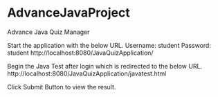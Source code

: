 # AdvanceJavaProject
Advance Java Quiz Manager

Start the application with the below URL. 
Username: student
Password: student
http://localhost:8080/JavaQuizApplication/

Begin the Java Test after login which is redirected to the below URL.
http://localhost:8080/JavaQuizApplication/javatest.html

Click Submit Button to view the result.

